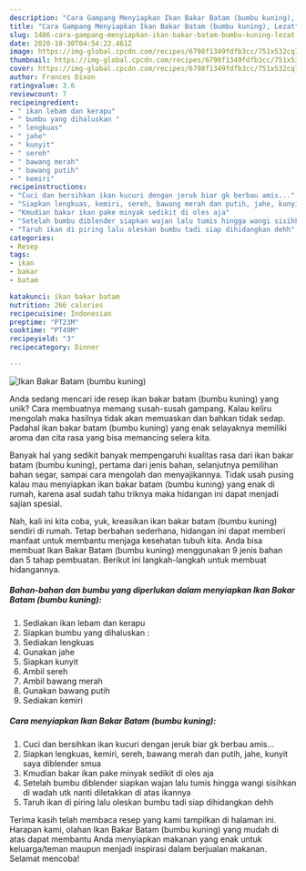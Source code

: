 ```yaml
---
description: "Cara Gampang Menyiapkan Ikan Bakar Batam (bumbu kuning), Lezat"
title: "Cara Gampang Menyiapkan Ikan Bakar Batam (bumbu kuning), Lezat"
slug: 1486-cara-gampang-menyiapkan-ikan-bakar-batam-bumbu-kuning-lezat
date: 2020-10-30T04:54:22.461Z
image: https://img-global.cpcdn.com/recipes/6798f1349fdfb3cc/751x532cq70/ikan-bakar-batam-bumbu-kuning-foto-resep-utama.jpg
thumbnail: https://img-global.cpcdn.com/recipes/6798f1349fdfb3cc/751x532cq70/ikan-bakar-batam-bumbu-kuning-foto-resep-utama.jpg
cover: https://img-global.cpcdn.com/recipes/6798f1349fdfb3cc/751x532cq70/ikan-bakar-batam-bumbu-kuning-foto-resep-utama.jpg
author: Frances Dixon
ratingvalue: 3.6
reviewcount: 7
recipeingredient:
- " ikan lebam dan kerapu"
- " bumbu yang dihaluskan "
- " lengkuas"
- " jahe"
- " kunyit"
- " sereh"
- " bawang merah"
- " bawang putih"
- " kemiri"
recipeinstructions:
- "Cuci dan bersihkan ikan kucuri dengan jeruk biar gk berbau amis..."
- "Siapkan lengkuas, kemiri, sereh, bawang merah dan putih, jahe, kunyit saya diblender smua"
- "Kmudian bakar ikan pake minyak sedikit di oles aja"
- "Setelah bumbu diblender siapkan wajan lalu tumis hingga wangi sisihkan di wadah utk nanti diletakkan di atas ikannya"
- "Taruh ikan di piring lalu oleskan bumbu tadi siap dihidangkan dehh"
categories:
- Resep
tags:
- ikan
- bakar
- batam

katakunci: ikan bakar batam 
nutrition: 266 calories
recipecuisine: Indonesian
preptime: "PT23M"
cooktime: "PT49M"
recipeyield: "3"
recipecategory: Dinner

---
```



![Ikan Bakar Batam (bumbu kuning)](https://img-global.cpcdn.com/recipes/6798f1349fdfb3cc/751x532cq70/ikan-bakar-batam-bumbu-kuning-foto-resep-utama.jpg)

Anda sedang mencari ide resep ikan bakar batam (bumbu kuning) yang unik? Cara membuatnya memang susah-susah gampang. Kalau keliru mengolah maka hasilnya tidak akan memuaskan dan bahkan tidak sedap. Padahal ikan bakar batam (bumbu kuning) yang enak selayaknya memiliki aroma dan cita rasa yang bisa memancing selera kita.

Banyak hal yang sedikit banyak mempengaruhi kualitas rasa dari ikan bakar batam (bumbu kuning), pertama dari jenis bahan, selanjutnya pemilihan bahan segar, sampai cara mengolah dan menyajikannya. Tidak usah pusing kalau mau menyiapkan ikan bakar batam (bumbu kuning) yang enak di rumah, karena asal sudah tahu triknya maka hidangan ini dapat menjadi sajian spesial.




Nah, kali ini kita coba, yuk, kreasikan ikan bakar batam (bumbu kuning) sendiri di rumah. Tetap berbahan sederhana, hidangan ini dapat memberi manfaat untuk membantu menjaga kesehatan tubuh kita. Anda bisa membuat Ikan Bakar Batam (bumbu kuning) menggunakan 9 jenis bahan dan 5 tahap pembuatan. Berikut ini langkah-langkah untuk membuat hidangannya.

<!--inarticleads1-->

##### Bahan-bahan dan bumbu yang diperlukan dalam menyiapkan Ikan Bakar Batam (bumbu kuning):

1. Sediakan  ikan lebam dan kerapu
1. Siapkan  bumbu yang dihaluskan :
1. Sediakan  lengkuas
1. Gunakan  jahe
1. Siapkan  kunyit
1. Ambil  sereh
1. Ambil  bawang merah
1. Gunakan  bawang putih
1. Sediakan  kemiri




<!--inarticleads2-->

##### Cara menyiapkan Ikan Bakar Batam (bumbu kuning):

1. Cuci dan bersihkan ikan kucuri dengan jeruk biar gk berbau amis...
1. Siapkan lengkuas, kemiri, sereh, bawang merah dan putih, jahe, kunyit saya diblender smua
1. Kmudian bakar ikan pake minyak sedikit di oles aja
1. Setelah bumbu diblender siapkan wajan lalu tumis hingga wangi sisihkan di wadah utk nanti diletakkan di atas ikannya
1. Taruh ikan di piring lalu oleskan bumbu tadi siap dihidangkan dehh




Terima kasih telah membaca resep yang kami tampilkan di halaman ini. Harapan kami, olahan Ikan Bakar Batam (bumbu kuning) yang mudah di atas dapat membantu Anda menyiapkan makanan yang enak untuk keluarga/teman maupun menjadi inspirasi dalam berjualan makanan. Selamat mencoba!
